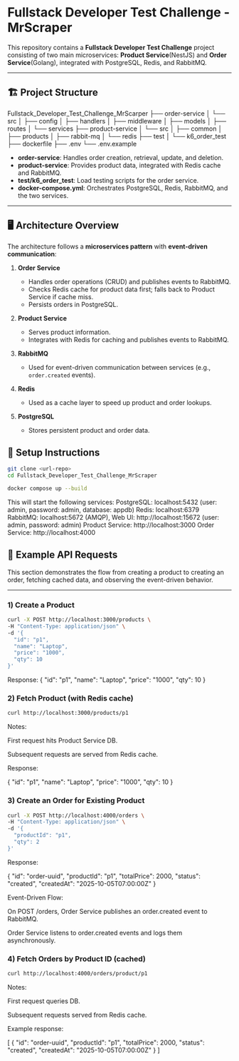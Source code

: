# Fullstack Developer Test Challenge - MrScraper

This repository contains a **Fullstack Developer Test Challenge** project consisting of two main microservices: **Product Service**(NestJS) and **Order Service**(Golang), integrated with PostgreSQL, Redis, and RabbitMQ.

---

## 🏗️ Project Structure
Fullstack_Developer_Test_Challenge_MrScarper
├── order-service
│ └── src
│ ├── config
│ ├── handlers
│ ├── middleware
│ ├── models
│ ├── routes
│ └── services
├── product-service
│ └── src
│ ├── common
│ ├── products
│ ├── rabbit-mq
│ └── redis
├── test
│ └── k6_order_test
├── dockerfile
├── .env
└── .env.example

- **order-service**: Handles order creation, retrieval, update, and deletion.
- **product-service**: Provides product data, integrated with Redis cache and RabbitMQ.
- **test/k6_order_test**: Load testing scripts for the order service.
- **docker-compose.yml**: Orchestrates PostgreSQL, Redis, RabbitMQ, and the two services.

---

## 🖥️ Architecture Overview

The architecture follows a **microservices pattern** with **event-driven communication**:

1. **Order Service**  
   - Handles order operations (CRUD) and publishes events to RabbitMQ.
   - Checks Redis cache for product data first; falls back to Product Service if cache miss.
   - Persists orders in PostgreSQL.

2. **Product Service**  
   - Serves product information.
   - Integrates with Redis for caching and publishes events to RabbitMQ.

3. **RabbitMQ**  
   - Used for event-driven communication between services (e.g., `order.created` events).

4. **Redis**  
   - Used as a cache layer to speed up product and order lookups.

5. **PostgreSQL**  
   - Stores persistent product and order data.

## 🚀 Setup Instructions

```bash
git clone <url-repo>
cd Fullstack_Developer_Test_Challenge_MrScraper

docker compose up --build
```

This will start the following services:
PostgreSQL: localhost:5432 (user: admin, password: admin, database: appdb)
Redis: localhost:6379
RabbitMQ: localhost:5672 (AMQP), Web UI: http://localhost:15672 (user: admin, password: admin)
Product Service: http://localhost:3000
Order Service: http://localhost:4000

## 📡 Example API Requests

This section demonstrates the flow from creating a product to creating an order, fetching cached data, and observing the event-driven behavior.

---

### 1) Create a Product

```bash
curl -X POST http://localhost:3000/products \
-H "Content-Type: application/json" \
-d '{
  "id": "p1",
  "name": "Laptop",
  "price": "1000",
  "qty": 10
}'
```
Response:
{
  "id": "p1",
  "name": "Laptop",
  "price": "1000",
  "qty": 10
}

### 2) Fetch Product (with Redis cache)
```bash
curl http://localhost:3000/products/p1
```

Notes:

First request hits Product Service DB.

Subsequent requests are served from Redis cache.

Response:

{
  "id": "p1",
  "name": "Laptop",
  "price": "1000",
  "qty": 10
}

### 3) Create an Order for Existing Product
```bash
curl -X POST http://localhost:4000/orders \
-H "Content-Type: application/json" \
-d '{
  "productId": "p1",
  "qty": 2
}'
```
Response:

{
  "id": "order-uuid",
  "productId": "p1",
  "totalPrice": 2000,
  "status": "created",
  "createdAt": "2025-10-05T07:00:00Z"
}


Event-Driven Flow:

On POST /orders, Order Service publishes an order.created event to RabbitMQ.

Order Service listens to order.created events and logs them asynchronously.

### 4) Fetch Orders by Product ID (cached)
```bash
curl http://localhost:4000/orders/product/p1
```
Notes:

First request queries DB.

Subsequent requests served from Redis cache.

Example response:

[
  {
    "id": "order-uuid",
    "productId": "p1",
    "totalPrice": 2000,
    "status": "created",
    "createdAt": "2025-10-05T07:00:00Z"
  }
]
